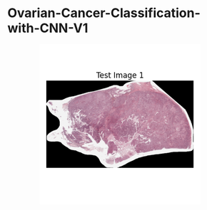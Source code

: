 # Ovarian-Cancer-Classification-with-CNN-V1

<p align="center">
  <img src="https://github.com/ask-santosh/Ovarian-Cancer-Classification-with-CNN-V1/blob/main/Test%20Image.png">
</p>
